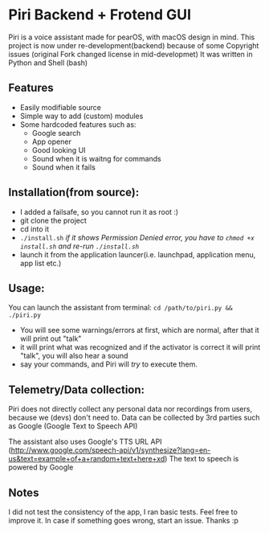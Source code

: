 # Piri Backend + Frotend GUI

Piri is a voice assistant made for pearOS, with macOS design in mind. This project is now under re-development(backend) because of some Copyright issues (original Fork changed license in mid-developmet)
It was written in Python and Shell (bash)

## Features
- Easily modifiable source
- Simple way to add (custom) modules
- Some hardcoded features such as:
    - Google search
    - App opener
    - Good looking UI
    - Sound when it is waitng for commands
    - Sound when it fails

## Installation(from source):
- I added a failsafe, so you cannot run it as root :)
- git clone the project
- cd into it
- `./install.sh` _if it shows Permission Denied error, you have to `chmod +x install.sh` and re-run `./install.sh`_
- launch it from the application launcer(i.e. launchpad, application menu, app list etc.)

<!---
 - Then you can proceed with normal debian package installation
    ```sh
    sudo dpkg -i /path/to/xyz.pearos.piri-assistant.deb
    #change 'path/to/' with your actual path :p
    ```
 -->
## Usage:

You can launch the assistant from terminal: `cd /path/to/piri.py && ./piri.py`
- You will see some warnings/errors at first, which are normal, after that it will print out "talk"
- it will print what was recognized and if the activator is correct it will print "talk", you will also hear a sound
- say your commands, and Piri will _try_ to execute them.

## Telemetry/Data collection:
Piri does not directly collect any personal data nor recordings from users, because we (devs) don't need to. Data can be collected by 3rd parties such as Google (Google Text to Speech API)

The assistant also uses Google's TTS URL API (http://www.google.com/speech-api/v1/synthesize?lang=en-us&text=example+of+a+random+text+here+xd)
The text to speech is powered by Google


## Notes
I did not test the consistency of the app, I ran basic tests. Feel free to improve it. In case if something goes wrong, start an issue. Thanks :p

<!---

## Useless, do not read the installation from deb package

## Installation(from .deb package): 
- First install the requirements _(you can copy the script below, or run command by command)_
```sh
#!/bin/bash
sudo apt-get install python3-pip -y
sudo add-apt-repository ppa:gambas-team/gambas-daily -y
sudo apt update
sudo apt-get install gambas3 -y
pip3 install SpeechRecognition pydub
pip3 install gtts
pip3 install jq
pip3 install googletrans==3.1.0a0
sudo apt install python3-pyaudio -y
sudo apt install golang-go -y
sudo apt install playerctl -y
sudo apt install recode -y
```
 -->
